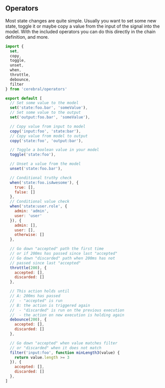 ## Operators

Most state changes are quite simple. Usually you want to set some new state, toggle it or maybe copy a value from the input of the signal into the model. With the included operators you can do this directly in the chain definition, and more.

```javascript
import {
  set,
  copy,
  toggle,
  unset,
  when,
  throttle,
  debounce,
  filter
} from 'cerebral/operators'

export default [
  // Set some value to the model
  set('state:foo.bar', 'someValue'),
  // Set some value to the output
  set('output:foo.bar', 'someValue'),

  // Copy value from input to model
  copy('input:foo', 'state:bar'),
  // Copy value from model to output
  copy('state:foo', 'output:bar'),

  // Toggle a boolean value in your model
  toggle('state:foo'),

  // Unset a value from the model
  unset('state:foo.bar'),

  // Conditional truthy check
  when('state:foo.isAwesome'), {
    true: [],
    false: []
  },
  // Conditional value check
  when('state:user.role', {
    admin: 'admin',
    user: 'user'
  }), {
    admin: [],
    user: [],
    otherwise: []
  },

  // Go down "accepted" path the first time
  // or if 200ms has passed since last "accepted"
  // Go down "discarded" path when 200ms has not
  // passed since last "accepted"
  throttle(200), {
    accepted: [],
    discarded: []
  },

  // This action holds until
  // A: 200ms has passed
  //  - "accepted" is run
  // B: the action is triggered again
  //  - "discarded" is run on the previous execution
  //  - the action on new execution is holding again
  debounce(200), {
    accepted: [],
    discarded: []
  },

  // Go down "accepted" when value matches filter
  // or "discarded" when it does not match
  filter('input:foo', function minLength3(value) {
    return value.length >= 3
  }), {
    accepted: [],
    discarded: []
  },
]
```
